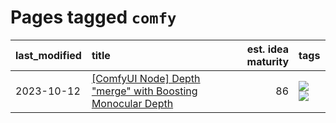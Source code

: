 # Pages tagged `comfy`

|last_modified|title|est. idea maturity|tags
|:---|:---|---:|:---|
|2023-10-12|[[ComfyUI Node] Depth "merge" with Boosting Monocular Depth](../comfy_bmd.md)|86|[![](https://img.shields.io/badge/tag-comfy-35d2ce)](../tags/comfy.md) [![](https://img.shields.io/badge/tag-tooling-683f3)](../tags/tooling.md)|